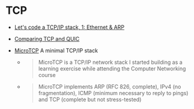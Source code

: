 TCP
===

* [Let's code a TCP/IP stack, 1: Ethernet & ARP](https://www.saminiir.com/lets-code-tcp-ip-stack-1-ethernet-arp/)

* [Comparing TCP and QUIC](https://www.potaroo.net/ispcol/2022-11/quicvtcp.html)
* [MicroTCP](https://github.com/cozis/microtcp)  A minimal TCP/IP stack 
    * > MicroTCP is a TCP/IP network stack I started building as a learning exercise while attending the Computer Networking course
    * > MicroTCP implements ARP (RFC 826, complete), IPv4 (no fragmentation), ICMP (minimum necessary to reply to pings) and TCP (complete but not stress-tested)
